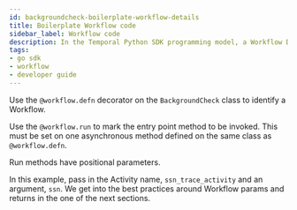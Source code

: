 ```yaml
---
id: backgroundcheck-boilerplate-workflow-details
title: Boilerplate Workflow code
sidebar_label: Workflow code
description: In the Temporal Python SDK programming model, a Workflow Definition is defined as a class.
tags:
- go sdk
- workflow
- developer guide
---
```


<!-- DO NOT EDIT THIS FILE DIRECTLY.
THIS FILE IS GENERATED from https://github.com/temporalio/documentation-samples-python/blob/replay-tests/backgroundcheck_boilerplate/workflows/backgroundcheck_dacx.py. -->

Use the `@workflow.defn` decorator on the `BackgroundCheck` class to identify a Workflow.

Use the `@workflow.run` to mark the entry point method to be invoked. This must be set on one asynchronous method defined on the same class as `@workflow.defn`.

Run methods have positional parameters.

In this example, pass in the Activity name, `ssn_trace_activity` and an argument, `ssn`.
We get into the best practices around Workflow params and returns in the one of the next sections.
